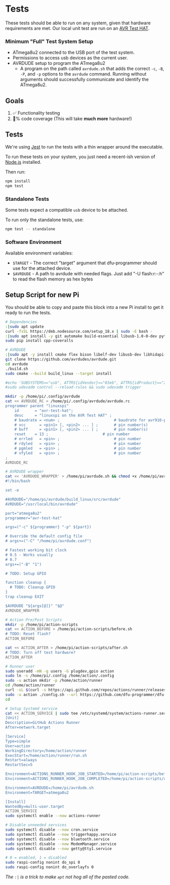 # Tests

These tests should be able to run on any system, given that hardware requirements are met.
Our local unit test are run on an [AVR Test HAT](https://github.com/cinderblock/avr-test-hat).

### Minimum "Full" Test System Setup

- ATmega8u2 connected to the USB port of the test system.
- Permissions to access usb devices as the current user.
- AVRDUDE setup to program the ATmega8u2
  - A program on the path called `avrdude.sh` that adds the correct `-c`, `-B`, `-P`, and `-p` options to the `avrdude` command. Running without arguments should successfully communicate and identify the ATmega8u2.

## Goals

1. ✅ Functionality testing
2. 💯% code coverage (This will take **much more** hardware!)

## Tests

We're using [Jest](https://jestjs.io) to run the tests with a thin wrapper around the executable.

To run these tests on your system, you just need a recent-ish version of [Node.js](https://nodejs.org) installed.

Then run:

```bash
npm install
npm test
```

### Standalone Tests<!-- Happy to change the name of these or how tests are filtered -->

Some tests expect a compatible `usb` device to be attached.

To run only the standalone tests, use:

```bash
npm test -- standalone
```

### Software Environment

Available environment variables:

 - `$TARGET` - The correct "target" argument that dfu-programmer should use for the attached device.
 - `$AVRDUDE` - A path to avrdude with needed flags. Just add "-U flash:r:-:h" to read the flash memory as hex bytes

## Setup Script for new Pi

You should be able to copy and paste this block into a new Pi install to get it ready to run the tests.

```bash
# Dependencies
:|sudo apt update
curl -fsSL https://deb.nodesource.com/setup_18.x | sudo -E bash -
:|sudo apt install -y git automake build-essential libusb-1.0-0-dev python3-pip nodejs
sudo pip install cpp-coveralls

# AVRDUDE
:|sudo apt -y install cmake flex bison libelf-dev libusb-dev libhidapi-dev libftdi1-dev libreadline-dev
git clone https://github.com/avrdudes/avrdude.git
cd avrdude
./build.sh
sudo cmake --build build_linux --target install

#echo 'SUBSYSTEMS=="usb", ATTRS{idVendor}=="03eb", ATTRS{idProduct}=="2ff4", MODE="0666"' | sudo tee /etc/udev/rules.d/50-avrdude.rules > /dev/null
#sudo udevadm control --reload-rules && sudo udevadm trigger

mkdir -p /home/pi/.config/avrdude
cat << AVRDUDE_RC > /home/pi/.config/avrdude/avrdude.rc
programmer parent "linuxspi"
    id       = "avr-test-hat";
    desc     = "linuxspi on the AVR Test HAT" ;
    # baudrate = <num> ;                        # baudrate for avr910-programmer
    # vcc      = <pin1> [, <pin2> ... ] ;       # pin number(s)
    # buff     = <pin1> [, <pin2> ... ] ;       # pin number(s)
    reset    = 13 ;                        # pin number
    # errled   = <pin> ;                        # pin number
    # rdyled   = <pin> ;                        # pin number
    # pgmled   = <pin> ;                        # pin number
    # vfyled   = <pin> ;                        # pin number
;
AVRDUDE_RC

# AVRDUDE wrapper
cat << 'AVRDUDE_WRAPPER' > /home/pi/avrdude.sh && chmod +x /home/pi/avrdude.sh
#!/bin/bash

set -e

#AVRDUDE="/home/pi/avrdude/build_linux/src/avrdude"
AVRDUDE="/usr/local/bin/avrdude"

part="atmega8u2"
programmer="avr-test-hat"

args=("-c" ${programmer} "-p" ${part})

# Override the default config file
# args+=("-C" "/home/pi/avrdude.conf")

# Fastest working bit clock
# 0.5 - Works usually
# 0.7
args+=("-B" "1")

# TODO: Setup GPIO

function cleanup {
  # TODO: Cleanup GPIO
}
trap cleanup EXIT

$AVRDUDE "${args[@]}" "$@"
AVRDUDE_WRAPPER

# Action Pre/Post Scripts
mkdir -p /home/pi/action-scripts
cat << ACTION_BEFORE > /home/pi/action-scripts/before.sh
# TODO: Reset flash?
ACTION_BEFORE

cat << ACTION_AFTER > /home/pi/action-scripts/after.sh
# TODO: Turn off test hardware?
ACTION_AFTER

# Runner user
sudo useradd -mN -g users -G plugdev,gpio action
sudo ln -s /home/pi/.config /home/action/.config
sudo -u action mkdir -p /home/action/runner
cd /home/action/runner
curl -sL $(curl -s https://api.github.com/repos/actions/runner/releases/latest | grep browser_download_url | cut -d\" -f4 | egrep 'linux-arm64-[0-9.]+tar.gz$') | sudo -u action tar xz
sudo -u action ./config.sh --url https://github.com/dfu-programmer/dfu-programmer --token <token> # Get token from GitHub Action Self-Hosted Runner page
cd

# Setup Systemd service
cat << ACTION_SERVICE | sudo tee /etc/systemd/system/actions-runner.service > /dev/null && sudo systemctl daemon-reload
[Unit]
Description=GitHub Actions Runner
After=network.target

[Service]
Type=simple
User=action
WorkingDirectory=/home/action/runner
ExecStart=/home/action/runner/run.sh
Restart=always
RestartSec=5

Environment=ACTIONS_RUNNER_HOOK_JOB_STARTED=/home/pi/action-scripts/before.sh
Environment=ACTIONS_RUNNER_HOOK_JOB_COMPLETED=/home/pi/action-scripts/after.sh

Environment=AVRDUDE=/home/pi/avrdude.sh
Environment=TARGET=atmega8u2

[Install]
WantedBy=multi-user.target
ACTION_SERVICE
sudo systemctl enable --now actions-runner

# Disable unneeded services
sudo systemctl disable --now cron.service
sudo systemctl disable --now triggerhappy.service
sudo systemctl disable --now bluetooth.service
sudo systemctl disable --now ModemManager.service
sudo systemctl disable --now getty@tty1.service

# 0 = enabled, 1 = disabled
sudo raspi-config nonint do_spi 0
sudo raspi-config nonint do_overlayfs 0
```

*The `:|` is a trick to make `apt` not hog all of the pasted code.*